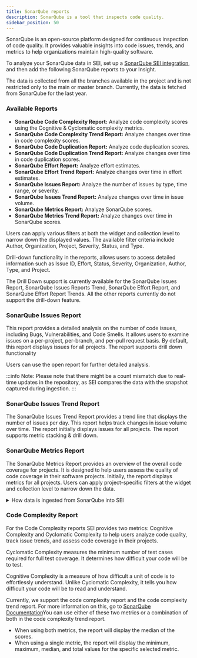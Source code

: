 ```yaml
---
title: SonarQube reports
description: SonarQube is a tool that inspects code quality.
sidebar_position: 50
---
```


SonarQube is an open-source platform designed for continuous inspection of code quality. It provides valuable insights into code issues, trends, and metrics to help organizations maintain high-quality software.

To analyze your SonarQube data in SEI, set up a [SonarQube SEI integration](../../sei-integrations/automated-integrations/sei-integration-sonarqube.md), and then add the following SonarQube reports to your Insight.

The data is collected from all the branches available in the project and is not restricted only to the main or master branch. Currently, the data is fetched from SonarQube for the last year.

### Available Reports

* **SonarQube Code Complexity Report:** Analyze code complexity scores using the Cognitive & Cyclomatic complexity metrics.
* **SonarQube Code Complexity Trend Report:** Analyze changes over time in code complexity scores.
* **SonarQube Code Duplication Report:** Analyze code duplication scores.
* **SonarQube Code Duplication Trend Report:** Analyze changes over time in code duplication scores.
* **SonarQube Effort Report:** Analyze effort estimates.
* **SonarQube Effort Trend Report:** Analyze changes over time in effort estimates.
* **SonarQube Issues Report:** Analyze the number of issues by type, time range, or severity.
* **SonarQube Issues Trend Report:** Analyze changes over time in issue volume.
* **SonarQube Metrics Report:** Analyze SonarQube scores.
* **SonarQube Metrics Trend Report:** Analyze changes over time in SonarQube scores.

Users can apply various filters at both the widget and collection level to narrow down the displayed values. The available filter criteria include Author, Organization, Project, Severity, Status, and Type.

Drill-down functionality in the reports, allows users to access detailed information such as Issue ID, Effort, Status, Severity, Organization, Author, Type, and Project.

The Drill Down support is currently available for the SonarQube Issues Report, SonarQube Issues Reports Trend, SonarQube Effort Report, and SonarQube Effort Report Trends. All the other reports currently do not support the drill-down feature.

### SonarQube Issues Report

This report provides a detailed analysis on the number of code issues, including Bugs, Vulnerabilities, and Code Smells. It allows users to examine issues on a per-project, per-branch, and per-pull request basis. By default, this report displays issues for all projects. The report supports drill down functionality

Users can use the open report for further detailed analysis.

:::info
Note: Please note that there might be a count mismatch due to real-time updates in the repository, as SEI compares the data with the snapshot captured during ingestion.
:::

### SonarQube Issues Trend Report

The SonarQube Issues Trend Report provides a trend line that displays the number of issues per day. This report helps track changes in issue volume over time. The report initially displays issues for all projects. The report supports metric stacking & drill down.

### SonarQube Metrics Report

The SonarQube Metrics Report provides an overview of the overall code coverage for projects. It is designed to help users assess the quality of code coverage in their software projects. Initially, the report displays metrics for all projects. Users can apply project-specific filters at the widget and collection level to narrow down the data.

<details>

<summary>How data is ingested from SonarQube into SEI</summary>

1. By default SonarQube shows open issues, while SEI fetches all issues irrespective of status. To align counts, users can manually adjust filters in SonarQube specifically removing the default `'resolve=false'` filter.
2. SEI fetches data within a 360-day timeline, impacting the issue counts. Issues created outside this timeline may not be reflected in SEI.
3. SEI includes issues from both the master branch and associated pull requests. This leads to higher counts in SEI compared to SonarQube, which might focus solely on the master branch. SEI does not visually differentiate between issues originating from the master branch and those associated with pull requests.
4. While fetching bug counts, SEI does not show the bugs which are present in pull requests explicitly. Users need to consider both master and pull request data when analyzing bug counts for a comprehensive understanding.

</details>

### Code Complexity Report

For the Code Complexity reports SEI provides two metrics: Cognitive Complexity and Cyclomatic Complexity to help users analyze code quality, track issue trends, and assess code coverage in their projects.&#x20;

Cyclomatic Complexity measures the minimum number of test cases required for full test coverage. It determines how difficult your code will be to test.

Cognitive Complexity is a measure of how difficult a unit of code is to effortlessly understand. Unlike Cyclomatic Complexity, it tells you how difficult your code will be to read and understand.

Currently, we support the code complexity report and the code complexity trend report. For more information on this, go to [SonarQube Documentation](https://docs.sonarsource.com/sonarqube/latest/user-guide/metric-definitions/)You can use either of these two metrics or a combination of both in the code complexity trend report.

* When using both metrics, the report will display the median of the scores.
* When using a single metric, the report will display the minimum, maximum, median, and total values for the specific selected metric.
